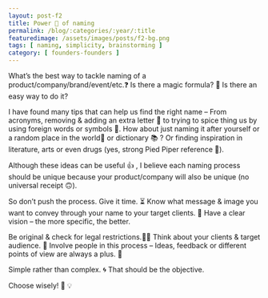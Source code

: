 ```yaml
---
layout: post-f2
title: Power 💪 of naming
permalink: /blog/:categories/:year/:title
featuredimage: /assets/images/posts/f2-bg.png
tags: [ naming, simplicity, brainstorming ]
category: [ founders-founders ]
---
```


What’s the best way to tackle naming of a product/company/brand/event/etc.❓ Is there a magic formula? 🔮  Is there an easy way to do it?

I have found many tips that can help us find the right name – From acronyms, removing & adding an extra letter 🔡  to trying to spice thing us by using foreign words or symbols 🔣. How about just naming it after yourself or a random place in the world📍 or dictionary 📚 ? Or finding inspiration in literature, arts or even drugs (yes, strong Pied Piper reference 🤣).

Although these ideas can be useful 👍 , I believe each naming process should be unique because your product/company will also be unique (no universal receipt 🙃).

So don’t push the process. Give it time. ⏳ Know what message & image you want to convey through your name to your target clients. 🔭 Have a clear vision – the more specific, the better.

Be original & check for legal restrictions.👩‍⚖️ Think about your clients & target audience. 🎯 Involve people in this process – Ideas, feedback or different points of view are always a plus. 💬

Simple rather than complex. 🌀 That should be the objective.

Choose wisely! 🧐  💡